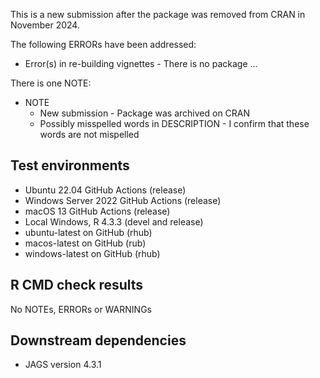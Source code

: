 This is a new submission after the package was removed from CRAN in November 2024. 

The following ERRORs have been addressed:

* Error(s) in re-building vignettes - There is no package ...

There is one NOTE:

* NOTE
  - New submission - Package was archived on CRAN
  - Possibly misspelled words in DESCRIPTION - I confirm that these words are not mispelled

## Test environments

* Ubuntu 22.04 GitHub Actions (release)
* Windows Server 2022 GitHub Actions (release)
* macOS 13 GitHub Actions (release)
* Local Windows, R 4.3.3 (devel and release)
* ubuntu-latest on GitHub (rhub)
* macos-latest on GitHub (rub)
* windows-latest on GitHub (rhub)

## R CMD check results

No NOTEs, ERRORs or WARNINGs


## Downstream dependencies

* JAGS version 4.3.1
